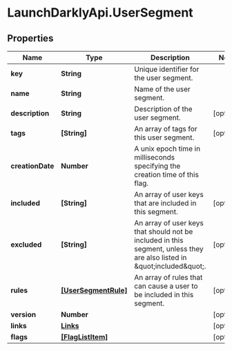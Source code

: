 # LaunchDarklyApi.UserSegment

## Properties
Name | Type | Description | Notes
------------ | ------------- | ------------- | -------------
**key** | **String** | Unique identifier for the user segment. | 
**name** | **String** | Name of the user segment. | 
**description** | **String** | Description of the user segment. | [optional] 
**tags** | **[String]** | An array of tags for this user segment. | [optional] 
**creationDate** | **Number** | A unix epoch time in milliseconds specifying the creation time of this flag. | 
**included** | **[String]** | An array of user keys that are included in this segment. | [optional] 
**excluded** | **[String]** | An array of user keys that should not be included in this segment, unless they are also listed in \&quot;included\&quot;. | [optional] 
**rules** | [**[UserSegmentRule]**](UserSegmentRule.md) | An array of rules that can cause a user to be included in this segment. | [optional] 
**version** | **Number** |  | [optional] 
**links** | [**Links**](Links.md) |  | [optional] 
**flags** | [**[FlagListItem]**](FlagListItem.md) |  | [optional] 


